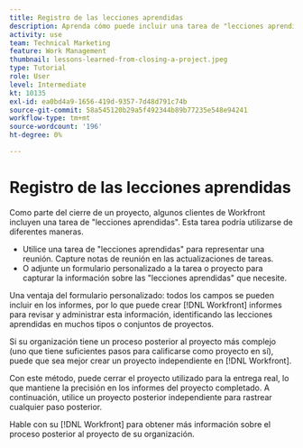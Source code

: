 ```yaml
---
title: Registro de las lecciones aprendidas
description: Aprenda cómo puede incluir una tarea de "lecciones aprendidas" para identificar qué fue bien y qué puede mejorar la próxima vez.
activity: use
team: Technical Marketing
feature: Work Management
thumbnail: lessons-learned-from-closing-a-project.jpeg
type: Tutorial
role: User
level: Intermediate
kt: 10135
exl-id: ea0bd4a9-1656-419d-9357-7d48d791c74b
source-git-commit: 58a545120b29a5f492344b89b77235e548e94241
workflow-type: tm+mt
source-wordcount: '196'
ht-degree: 0%

---
```


# Registro de las lecciones aprendidas

Como parte del cierre de un proyecto, algunos clientes de Workfront incluyen una tarea de &quot;lecciones aprendidas&quot;. Esta tarea podría utilizarse de diferentes maneras.

* Utilice una tarea de &quot;lecciones aprendidas&quot; para representar una reunión. Capture notas de reunión en las actualizaciones de tareas.
* O adjunte un formulario personalizado a la tarea o proyecto para capturar la información sobre las &quot;lecciones aprendidas&quot; que necesite.

Una ventaja del formulario personalizado: todos los campos se pueden incluir en los informes, por lo que puede crear [!DNL Workfront] informes para revisar y administrar esta información, identificando las lecciones aprendidas en muchos tipos o conjuntos de proyectos.

Si su organización tiene un proceso posterior al proyecto más complejo (uno que tiene suficientes pasos para calificarse como proyecto en sí), puede que sea mejor crear un proyecto independiente en [!DNL Workfront].

Con este método, puede cerrar el proyecto utilizado para la entrega real, lo que mantiene la precisión en los informes del proyecto completado. A continuación, utilice un proyecto posterior independiente para rastrear cualquier paso posterior.

Hable con su [!DNL Workfront] para obtener más información sobre el proceso posterior al proyecto de su organización.
